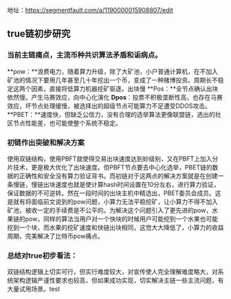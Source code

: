地址：https://segmentfault.com/a/1190000015908807/edit
## true链初步研究
### 当前主链痛点，主流币种共识算法矛盾和诟病点。
**pow：**浪费电力，随着算力升级，除了大矿池，小户普通计算机，在不加入矿池的情况下要用几年甚至几十年挖出一个币，变成了一种赌博投资。周期长不稳定这两个因素，直接将低算力机器挖矿驱逐。出块慢
**Pos：**全节点确认出块依然慢。产生马赛效应，向中心化演化
**Dpos**：投票不积极垄断性高，也存在马赛效应，坏节点处理缓慢，被选择出的超级节点可能算力不足遭受DDOS攻击。
**PBET：**速度快，但缺乏公信力，没有合理的选举算法更像联盟链，选出的社区节点性能差，也可能使整个系统不稳定。

### 初链作出突破和解决方案
使用双链结构，使用PBFT就使得交易出块速度达到妙级别，又在PBFT上加入分片技术，更是极大优化了出块速度。但PBFT节点要去中心化选举，PBET链的数据的正确性和安全没有算力验证背书。而初链对于这两点的解决方案就是在创建一条慢链，慢链出块速度也就是使计算hash时间设置在10分左右，进行算力验证，保证数据的不可逆转。然在一段时间的出块主机中精选出，PBET委员会成员。这是就有将面临前文说到的pow问题，小算力无法平稳挖矿，让小算力不得不加入矿池，被收一定的手续费是不公平的。为解决这个问题引入了更先进的pow，水果链的pow，同样的算法当用户对一个快块的时候用户可能挖到一个水果也可能挖到一个块，而水果的挖矿速度和快链出块相同，这觉大大降低了，小算力的收益周期，完美解决了比特币pow痛点。

### 总结对true初步看法：
双链结构逻辑上切实可行，但实行难度较大，对宣传使人完全理解难度略大，对系统架构逻辑严谨性要求也较高，但如果成功实现，切实解决主链一些主流问题，有大量试用场景。test
